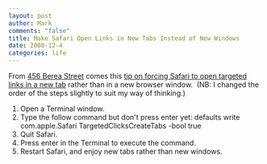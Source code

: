 ```yaml
--- 
layout: post
author: Mark
comments: "false"
title: Make Safari Open Links in New Tabs Instead of New Windows
date: 2008-12-4
categories: life
---
```

From <a title="456 Berea Street" href="http://www.456bereastreet.com/">456 Berea Street</a> comes this <a title="Force Safari to Open Targeted Links in a New Tab" href="http://www.456bereastreet.com/archive/200812/make_safari_open_targeted_links_in_new_tabs_instead_of_new_windows/">tip on forcing Safari to open targeted links in a new tab</a> rather than in a new browser window.  (NB: I changed the order of the steps slightly to suit my way of thinking.)
<ol>
	<li>Open a Terminal window.</li>
	<li>Type the follow command but don't press enter yet: defaults write com.apple.Safari TargetedClicksCreateTabs -bool true</li>
	<li>Quit Safari.</li>
	<li>Press enter in the Terminal to execute the command.</li>
	<li>Restart Safari, and enjoy new tabs rather than new windows.</li>
</ol>
<div></div>
